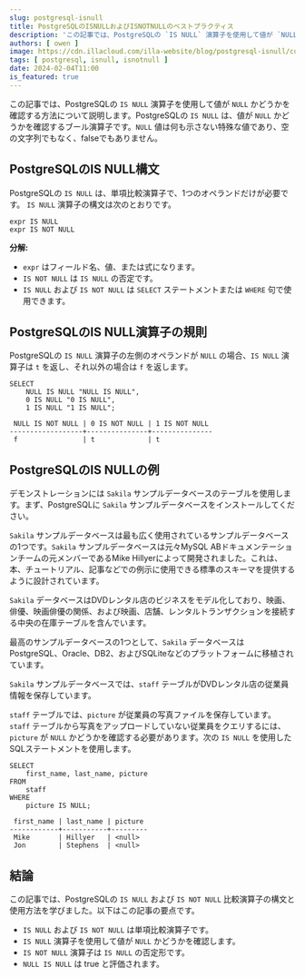 ```yaml
---
slug: postgresql-isnull
title: PostgreSQLのISNULLおよびISNOTNULLのベストプラクティス
description: 'この記事では、PostgreSQLの `IS NULL` 演算子を使用して値が `NULL` かどうかを確認する方法について説明します。PostgreSQLの `IS NULL` は、値が `NULL` かどうかを確認するブール演算子です。`NULL` 値は何も示さない特殊な値であり、空の文字列でもなく、falseでもありません。'
authors: [ owen ]
image: https://cdn.illacloud.com/illa-website/blog/postgresql-isnull/cover.webp
tags: [ postgresql, isnull, isnotnull ]
date: 2024-02-04T11:00
is_featured: true
---
```


この記事では、PostgreSQLの `IS NULL` 演算子を使用して値が `NULL` かどうかを確認する方法について説明します。PostgreSQLの `IS NULL` は、値が `NULL` かどうかを確認するブール演算子です。`NULL` 値は何も示さない特殊な値であり、空の文字列でもなく、falseでもありません。

## PostgreSQLのIS NULL構文

PostgreSQLの `IS NULL` は、単項比較演算子で、1つのオペランドだけが必要です。 `IS NULL` 演算子の構文は次のとおりです。

```shell
expr IS NULL
expr IS NOT NULL
```

**分解:**

- `expr` はフィールド名、値、または式になります。
- `IS NOT NULL` は `IS NULL` の否定です。
- `IS NULL` および `IS NOT NULL` は `SELECT` ステートメントまたは `WHERE` 句で使用できます。

## PostgreSQLのIS NULL演算子の規則

PostgreSQLの `IS NULL` 演算子の左側のオペランドが `NULL` の場合、`IS NULL` 演算子は `t` を返し、それ以外の場合は `f` を返します。

```shell
SELECT
    NULL IS NULL "NULL IS NULL",
    0 IS NULL "0 IS NULL",
    1 IS NULL "1 IS NULL";
```

```shell
 NULL IS NOT NULL | 0 IS NOT NULL | 1 IS NOT NULL
------------------+---------------+---------------
 f                | t             | t
```

## PostgreSQLのIS NULLの例

デモンストレーションには `Sakila` サンプルデータベースのテーブルを使用します。まず、PostgreSQLに `Sakila` サンプルデータベースをインストールしてください。

`Sakila` サンプルデータベースは最も広く使用されているサンプルデータベースの1つです。`Sakila` サンプルデータベースは元々MySQL ABドキュメンテーションチームの元メンバーであるMike Hillyerによって開発されました。これは、本、チュートリアル、記事などでの例示に使用できる標準のスキーマを提供するように設計されています。

`Sakila` データベースはDVDレンタル店のビジネスをモデル化しており、映画、俳優、映画俳優の関係、および映画、店舗、レンタルトランザクションを接続する中央の在庫テーブルを含んでいます。

最高のサンプルデータベースの1つとして、`Sakila` データベースはPostgreSQL、Oracle、DB2、およびSQLiteなどのプラットフォームに移植されています。

`Sakila` サンプルデータベースでは、`staff` テーブルがDVDレンタル店の従業員情報を保存しています。

`staff` テーブルでは、`picture` が従業員の写真ファイルを保存しています。`staff` テーブルから写真をアップロードしていない従業員をクエリするには、`picture` が `NULL` かどうかを確認する必要があります。次の `IS NULL` を使用したSQLステートメントを使用します。

```shell
SELECT
    first_name, last_name, picture
FROM
    staff
WHERE
    picture IS NULL;
```

```shell
 first_name | last_name | picture
------------+-----------+---------
 Mike       | Hillyer   | <null>
 Jon        | Stephens  | <null>
```

## 結論

この記事では、PostgreSQLの `IS NULL` および `IS NOT NULL` 比較演算子の構文と使用方法を学びました。以下はこの記事の要点です。

- `IS NULL` および `IS NOT NULL` は単項比較演算子です。
- `IS NULL` 演算子を使用して値が `NULL` かどうかを確認します。
- `IS NOT NULL` 演算子は `IS NULL` の否定形です。
- `NULL IS NULL` は true と評価されます。